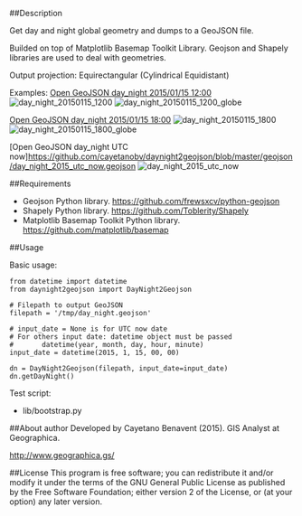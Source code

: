 ##Description

Get day and night global geometry and dumps to a GeoJSON file.

Builded on top of Matplotlib Basemap Toolkit Library. 
Geojson and Shapely libraries are used to deal with geometries.

Output projection: Equirectangular (Cylindrical Equidistant)

Examples:
[Open GeoJSON day_night 2015/01/15 12:00](https://github.com/cayetanobv/daynight2geojson/blob/master/geojson/day_night_20150115_1200.geojson)
![day_night_20150115_1200](https://github.com/cayetanobv/daynight2geojson/blob/master/img/day_night_20150115_1200.png)
![day_night_20150115_1200_globe](https://github.com/cayetanobv/daynight2geojson/blob/master/img/day_night_20150115_1200_globe.png)

[Open GeoJSON day_night 2015/01/15 18:00](https://github.com/cayetanobv/daynight2geojson/blob/master/geojson/day_night_20150115_1800.geojson)
![day_night_20150115_1800](https://github.com/cayetanobv/daynight2geojson/blob/master/img/day_night_20150115_1800.png)
![day_night_20150115_1800_globe](https://github.com/cayetanobv/daynight2geojson/blob/master/img/day_night_20150115_1800_globe.png)

[Open GeoJSON day_night UTC now]https://github.com/cayetanobv/daynight2geojson/blob/master/geojson/day_night_2015_utc_now.geojson
![day_night_2015_utc_now](https://github.com/cayetanobv/daynight2geojson/blob/master/img/day_night_2015_utc_now.png)


##Requirements

- Geojson Python library. https://github.com/frewsxcv/python-geojson
- Shapely Python library. https://github.com/Toblerity/Shapely
- Matplotlib Basemap Toolkit Python library. https://github.com/matplotlib/basemap


##Usage

Basic usage:

```
from datetime import datetime
from daynight2geojson import DayNight2Geojson

# Filepath to output GeoJSON
filepath = '/tmp/day_night.geojson'

# input_date = None is for UTC now date
# For others input date: datetime object must be passed
#       datetime(year, month, day, hour, minute)
input_date = datetime(2015, 1, 15, 00, 00)

dn = DayNight2Geojson(filepath, input_date=input_date)
dn.getDayNight()
```

Test script:
- lib/bootstrap.py


##About author
Developed by Cayetano Benavent (2015).
GIS Analyst at Geographica.

http://www.geographica.gs/

##License
This program is free software; you can redistribute it and/or modify
it under the terms of the GNU General Public License as published by
the Free Software Foundation; either version 2 of the License, or
(at your option) any later version.

